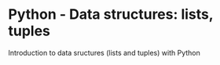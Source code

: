 # Python - Data structures: lists, tuples
Introduction to data sructures (lists and tuples) with Python
